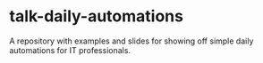 # talk-daily-automations
A repository with examples and slides for showing off simple daily automations for IT professionals. 
